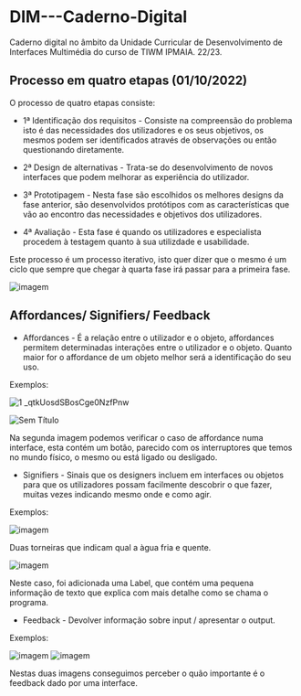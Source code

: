 # DIM---Caderno-Digital

Caderno digital no âmbito da Unidade Curricular de Desenvolvimento de Interfaces Multimédia do curso de TIWM IPMAIA. 22/23.

## Processo em quatro etapas (01/10/2022)

O processo de quatro etapas consiste:

  - 1ª Identificação dos requisitos - Consiste na compreensão do problema isto é das necessidades dos utilizadores e os seus objetivos, os mesmos podem ser identificados através de observações ou então questionando diretamente.
  
  - 2ª Design de alternativas - Trata-se do desenvolvimento de novos interfaces que podem melhorar as experiência do utilizador.
  
  - 3ª Prototipagem - Nesta fase são escolhidos os melhores designs da fase anterior, são desenvolvidos protótipos com as características que vão ao encontro 
  das necessidades e objetivos dos utilizadores.
  
  - 4ª Avaliação - Esta fase é quando os utilizadores e especialista procedem à testagem quanto à sua utilizdade e usabilidade.

Este processo é um processo iterativo, isto quer dizer que o mesmo é um ciclo que sempre que chegar à quarta fase irá passar para a primeira fase.

  ![imagem](https://user-images.githubusercontent.com/75622692/193405109-07a15a76-49ae-4514-80c5-16cae51be6c4.png)


## Affordances/ Signifiers/ Feedback

  - Affordances - É a relação entre o utilizador e o objeto, affordances permitem determinadas interações entre o utilizador e o objeto. Quanto maior for o affordance de um objeto melhor será a identificação do seu uso.
  
  Exemplos:
  
   ![1 _qtkUosdSBosCge0NzfPnw](https://user-images.githubusercontent.com/75622692/193404864-e636425b-43e1-4cc7-a8c3-b33be92537c1.jpeg)
  
   ![Sem Título](https://user-images.githubusercontent.com/75622692/193406190-00c3d711-3423-459b-9746-de9883d5dd08.jpg)
   
Na segunda imagem podemos verificar o caso de affordance numa interface, esta contém um botão, parecido com os interruptores que temos no mundo físico, o mesmo ou está ligado ou desligado.
   
  - Signifiers - Sinais que os designers incluem em interfaces ou objetos para que os utilizadores possam facilmente descobrir o que fazer, muitas vezes indicando mesmo onde e como agir.
  
  Exemplos:
  
  ![imagem](https://user-images.githubusercontent.com/75622692/193406308-5d2ef4ce-e935-44c9-b4b5-cf277e6476c6.png)
   
  Duas torneiras que indicam qual a àgua fria e quente.
  
  ![imagem](https://user-images.githubusercontent.com/75622692/193406466-44d331c0-957d-4a02-93bc-f9288cc9ba8c.png)

  Neste caso, foi adicionada uma Label, que contém uma pequena informação de texto que explica com mais detalhe como se chama o programa.
  
  - Feedback - Devolver informação sobre input / apresentar o output.
  
  Exemplos: 
  
  ![imagem](https://user-images.githubusercontent.com/75622692/193407387-f6df4e0e-6afb-488a-9b8b-89380e4c4a79.png)
  ![imagem](https://user-images.githubusercontent.com/75622692/193407404-a6581688-e0a3-426b-a184-b0a7923d6089.png)

  Nestas duas imagens conseguimos perceber o quão importante é o feedback dado por uma interface.
  
